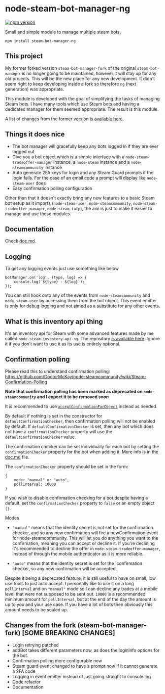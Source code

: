 # node-steam-bot-manager-ng
[![npm version](https://img.shields.io/npm/v/steam-bot-manager-ng.svg)](https://npmjs.com/package/steam-bot-manager-ng) 

Small and simple module to manage multiple steam bots.

```
npm install steam-bot-manager-ng
```

## This project

My former forked version `steam-bot-manager-fork` of the original `steam-bot-manager` is no longer going to be maintained, however it will stay up for any old projects. This will be the new place for any new development. It didn't seem right to keep developing inside a fork so therefore `ng` (next generation) was appropriate.

This module is developed with the goal of simplifying the tasks of managing Steam bots. I have many tools which use Steam bots and having a dedicated manager for them seemed appropriate. The result is this module.

A list of changes from the former version [is available here](https://github.com/itsjfx/node-steam-bot-manager-ng#changes-from-the-fork-steam-bot-manager-fork-some-breaking-changes).

## Things it does nice

- The bot manager will gracefully keep any bots logged in if they are ever logged out
- Give you a bot object which is a simple interface with a `node-steam-tradeoffer-manager` instance, a `node-steam` instance and a `node-steamcommunity` instance
- Auto generate 2FA keys for login and any Steam Guard prompts if the login fails. For the case of an email code a prompt will display like `node-steam-user` does
- Easy confirmation polling configuration

Other than that it doesn't exactly bring any new features to a basic Steam bot setup as it imports (`node-steam-user`, `node-steamcommunity`, `node-steam-tradeoffer-manager`, `node-steam-totp`), the aim is just to make it easier to manage and use these modules.

## Documentation
Check [doc.md](https://github.com/itsjfx/node-steam-bot-manager-ng/blob/master/doc.md).

## Logging

To get any logging events just use something like below
```
botManager.on('log', (type, log) => {
	console.log(`${type} - ${log}`);
});
```
You can still hook onto any of the events from `node-steamcommunity` and `node-steam-user` by accessing them from the bot object. This event emitter is only for debug logging and not aimed as a substitute for any other events.

## What is this inventory api thing

It's an inventory api for Steam with some advanced features made by me called `node-steam-inventory-api-ng`. The repository [is available here](https://github.com/itsjfx/node-steam-inventory-api-ng). Ignore it if you don't want to use it as its use is entirely optional.

## Confirmation polling

Please read this to understand confirmation polling: https://github.com/DoctorMcKay/node-steamcommunity/wiki/Steam-Confirmation-Polling

**Note that confirmation polling has been marked as deprecated on `node-steamcommunity` and I expect it to be removed *soon***

It is recommended to use [`acceptConfirmationForObject`](https://github.com/DoctorMcKay/node-steamcommunity/wiki/SteamCommunity#acceptconfirmationforobjectidentitysecret-objectid-callback) instead as needed.

By default if nothing is set in the constructor for `defaultConfirmationChecker`, then confirmation polling will not be enabled by default. If `defaultConfirmationChecker` is set, then any bot which does not have a `confirmationChecker` property will use the `defaultConfirmationChecker` value.

The confirmation checker can be set individually for each bot by setting the `confirmationChecker` property for the bot when adding it. More info is in the [doc.md](https://github.com/itsjfx/node-steam-bot-manager-ng/blob/master/doc.md) file.

The `confirmationChecker` property should be set in the form:
```
{
	mode: "manual" or "auto",
	pollInterval: 10000
}
```

If you wish to disable confirmation checking for a bot despite having a default, set the `confirmationChecker` property to `false` or an empty object `{}`.

Modes

* `"manual"` means that the identity secret is not set for the confirmation checker, and so any new confirmation will fire a newConfirmation event for node-steamcommunity. This will let you do anything you want to the confirmation, meaning you can accept or decline it. If you're declining it's recommended to decline the offer in `node-steam-tradeoffer-manager`, instead of through the mobile authenticator as it is more reliable.

* `"auto"` means that the identity secret is set for the `confirmation checker, so any new confirmation will be accepted.

Despite it being a deprecated feature, it is still useful to have on small, low use tools to just auto accept. I personally like to use it on a long `pollInterval` and on `"manual"` mode so I can decline any trades at a mobile level that were not supposed to be sent out. `10000` is a recommended minimum amount for `pollInterval`, but at the end of the day the amount is up to you and your use case. If you have a lot of bots then obviously this amount needs to be scaled up.

## Changes from the fork (steam-bot-manager-fork) [SOME BREAKING CHANGES]

- Login retrying patched
- addBot takes different parameters now, as does the loginInfo options for the bot.
- Confirmation polling more configurable now
- Steam guard event changed to have a prompt now if it cannot generate a 2FA code
- Logging in event emitter instead of just going straight to console.log
- Code refactor
- Documentation
